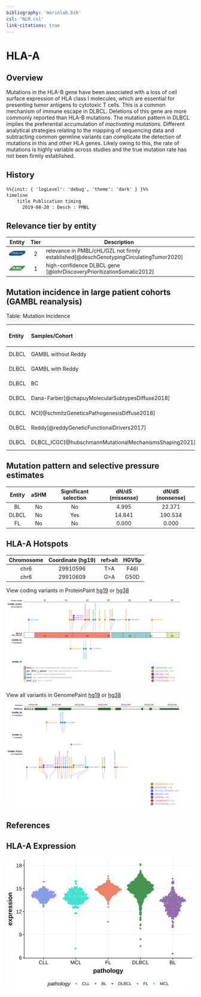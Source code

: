 ```yaml
---
bibliography: 'morinlab.bib'
csl: 'NLM.csl'
link-citations: true
---
```

# HLA-A

## Overview
Mutations in the HLA-B gene have been associated with a loss of cell surface expression of HLA class I molecules, which are essential for presenting tumor antigens to cytotoxic T cells. This is a common mechanism of immune escape in DLBCL. Deletions of this gene are more commonly reported than HLA-B mutations.
 The mutation pattern in DLBCL implies the preferential accumulation of *inactivating mutations*. Different analytical strategies relating to the mapping of sequencing data and subtracting common germline variants can complicate the detection of mutations in this and other HLA genes. Likely owing to this, the rate of mutations is highly variable across studies and the true mutation rate has not been firmly established. 

## History
```mermaid
%%{init: { 'logLevel': 'debug', 'theme': 'dark' } }%%
timeline
    title Publication timing
      2019-08-20 : Desch : PMBL
```

## Relevance tier by entity

|Entity|Tier|Description                           |
|:------:|:----:|--------------------------------------|
|![PMBL](images/icons/PMBL_tier2.png)|2|relevance in PMBL/cHL/GZL not firmly established[@deschGenotypingCirculatingTumor2020]|
|![DLBCL](images/icons/DLBCL_tier1.png) |1   |high-confidence DLBCL gene            [@lohrDiscoveryPrioritizationSomatic2012]|

## Mutation incidence in large patient cohorts (GAMBL reanalysis)

Table: Mutation Incidence

|Entity |Samples/Cohort                                         |Mutation incidence (95% CI) |
|:------|:--------------------|:---------------------------|
|DLBCL  |GAMBL without Reddy                                    |0.0985 [0.0808,0.1163]      |
|DLBCL  |GAMBL with Reddy                                       |0.0112 [0.0062,0.0162]      |
|DLBCL  |BC                                                     |0.0987 [0.0595,0.1378]      |
|DLBCL  |Dana-Farber[@chapuyMolecularSubtypesDiffuse2018]       |0.0924 [0.0598,0.125]       |
|DLBCL  |NCI[@schmitzGeneticsPathogenesisDiffuse2018]           |0.1106 [0.0823,0.139]       |
|DLBCL  |Reddy[@reddyGeneticFunctionalDrivers2017]              |0.0037 [0,0.0089]           |
|DLBCL  |DLBCL_ICGC[@hubschmannMutationalMechanismsShaping2021] |0.0706 [0.0161,0.125]       |

## Mutation pattern and selective pressure estimates

|Entity|aSHM|Significant selection|dN/dS (missense)|dN/dS (nonsense)|
|:------:|:----:|:---------------------:|:----------------:|:----------------:|
|BL    |No  |No                   | 4.995          | 22.371         |
|DLBCL |No  |Yes                  |14.841          |190.534         |
|FL    |No  |No                   | 0.000          |  0.000         |



## HLA-A Hotspots

| Chromosome |Coordinate (hg19) | ref>alt | HGVSp | 
 | :---:| :---: | :--: | :---: |
| chr6 | 29910596 | T>A | F46I |
| chr6 | 29910609 | G>A | G50D |

View coding variants in ProteinPaint [hg19](https://morinlab.github.io/LLMPP/GAMBL/HLA-A_protein.html)  or [hg38](https://morinlab.github.io/LLMPP/GAMBL/HLA-A_protein_hg38.html)

![](images/proteinpaint/HLA-A_NM_002116.svg)

View all variants in GenomePaint [hg19](https://morinlab.github.io/LLMPP/GAMBL/HLA-A.html)  or [hg38](https://morinlab.github.io/LLMPP/GAMBL/HLA-A_hg38.html)

![](images/proteinpaint/HLA-A.svg)

## References

## HLA-A Expression
![](images/gene_expression/HLA-A_by_pathology.svg)
<!-- ORIGIN: deschGenotypingCirculatingTumor2020 -->
<!-- BL: 2 -->
<!-- PMBL: deschGenotypingCirculatingTumor2020 -->
